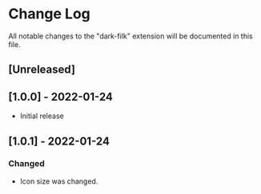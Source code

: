 # Change Log

All notable changes to the "dark-filk" extension will be documented in this file.

## [Unreleased]

## [1.0.0] - 2022-01-24
- Initial release

## [1.0.1] - 2022-01-24
### Changed
- Icon size was changed.
